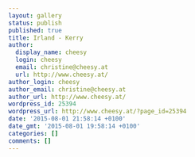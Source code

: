 ```yaml
---
layout: gallery
status: publish
published: true
title: Irland - Kerry
author:
  display_name: cheesy
  login: cheesy
  email: christine@cheesy.at
  url: http://www.cheesy.at/
author_login: cheesy
author_email: christine@cheesy.at
author_url: http://www.cheesy.at/
wordpress_id: 25394
wordpress_url: http://www.cheesy.at/?page_id=25394
date: '2015-08-01 21:58:14 +0100'
date_gmt: '2015-08-01 19:58:14 +0100'
categories: []
comments: []
---
```

